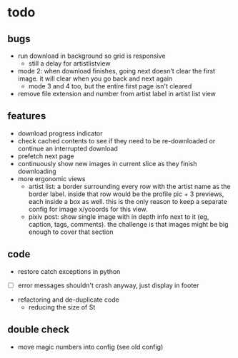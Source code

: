 # todo

## bugs
- run download in background so grid is responsive
    - still a delay for artistlistview
- mode 2: when download finishes, going next doesn't clear the first image. it will clear when you go back and next again
    - mode 3 and 4 too, but the entire first page isn't cleared
- remove file extension and number from artist label in artist list view

## features
- download progress indicator
- check cached contents to see if they need to be re-downloaded or continue an interrupted download
- prefetch next page
- continuously show new images in current slice as they finish downloading
- more ergonomic views
    - artist list: a border surrounding every row with the artist name as the border label. inside that row would be the profile pic + 3 previews, each inside a box as well. this is the only reason to keep a separate config for image x/ycoords for this view.
    - pixiv post: show single image with in depth info next to it (eg, caption, tags, comments). the challenge is that images might be big enough to cover that section

## code
- restore catch exceptions in python
- [ ] error messages shouldn't crash anyway, just display in footer
- refactoring and de-duplicate code
    - reducing the size of St

## double check
- move magic numbers into config (see old config)
